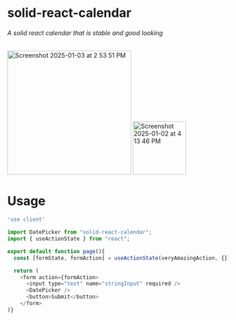 # solid-react-calendar
###### A solid react calendar that is stable and good looking

<img width="282" alt="Screenshot 2025-01-03 at 2 53 51 PM" src="https://github.com/user-attachments/assets/78d6f853-38c0-43c3-a4f1-11b1a0cb549d" />
<img width="121" alt="Screenshot 2025-01-02 at 4 13 46 PM" src="https://github.com/user-attachments/assets/a5c35fde-5840-4e63-8eb2-d5189a2b882e" />


# Usage
```javascript
'use client'

import DatePicker from "solid-react-calendar";
import { useActionState } from "react";

export default function page(){
  const [formState, formAction] = useActionState(veryAmazingAction, {});

  return (
    <form action={formAction>
      <input type="text" name="stringInput" required />
      <DatePicker />
      <button>Submit</button>
    </form>
)}
```
